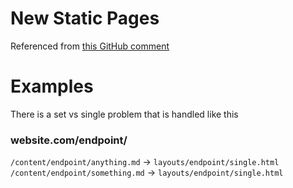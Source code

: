 # New Static Pages

Referenced from [this GitHub comment](https://github.com/gohugoio/hugo/issues/679#issuecomment-70786766)

# Examples 

There is a set vs single problem that is handled like this


### website.com/endpoint/

`/content/endpoint/anything.md` -> `layouts/endpoint/single.html`
`/content/endpoint/something.md` -> `layouts/endpoint/single.html`
